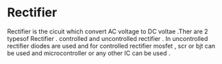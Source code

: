 # Rectifier
Rectifier is the cicuit which convert AC voltage to DC voltae .Ther are 2 typesof Rectifier . controlled and uncontrolled rectifier . In uncontrolled rectifier diodes are used  and for controlled rectifier mosfet , scr or bjt can be used and microcontroller or any other IC can be used .
